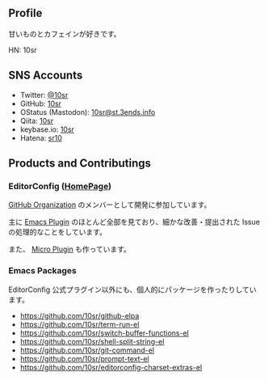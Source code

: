 Profile
-------

甘いものとカフェインが好きです。

HN: 10sr



SNS Accounts
------------

* Twitter: [@10sr](https://twitter.com/10sr)
* GitHub: [10sr](https://github.com/10sr)
* OStatus (Mastodon): [10sr@st.3ends.info](https://st.3ends.info/@10sr)
* Qiita: [10sr](http://qiita.com/10sr)
* keybase.io: [10sr](https://keybase.io/10sr)
* Hatena: [sr10](http://profile.hatena.ne.jp/sr10/)


Products and Contributings
-------------

### EditorConfig ([HomePage](http://editorconfig.org))


[GitHub Organization](https://github.com/editorconfig/)
のメンバーとして開発に参加しています。

主に [Emacs Plugin](http://github.com/editorconfig/editorconfig-emacs)
のほとんど全部を見ており、細かな改善・提出された Issue の処理的なことをしています。

また、 [Micro Plugin](http://github.com/10sr/editorconfig-micro)
も作っています。


### Emacs Packages

EditorConfig 公式プラグイン以外にも、個人的にパッケージを作ったりしています。


- <https://github.com/10sr/github-elpa>
- <https://github.com/10sr/term-run-el>
- <https://github.com/10sr/switch-buffer-functions-el>
- <https://github.com/10sr/shell-split-string-el>
- <https://github.com/10sr/git-command-el>
- <https://github.com/10sr/prompt-text-el>
- <https://github.com/10sr/editorconfig-charset-extras-el>
